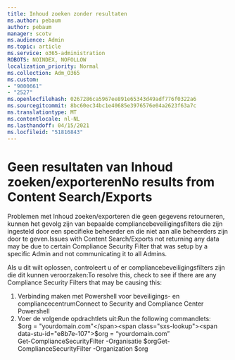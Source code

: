 ```yaml
---
title: Inhoud zoeken zonder resultaten
ms.author: pebaum
author: pebaum
manager: scotv
ms.audience: Admin
ms.topic: article
ms.service: o365-administration
ROBOTS: NOINDEX, NOFOLLOW
localization_priority: Normal
ms.collection: Adm_O365
ms.custom:
- "9000661"
- "2527"
ms.openlocfilehash: 0267286ca5967ee891e65343d49adf776f0322a6
ms.sourcegitcommit: 8bc60ec34bc1e40685e3976576e04a2623f63a7c
ms.translationtype: MT
ms.contentlocale: nl-NL
ms.lasthandoff: 04/15/2021
ms.locfileid: "51816843"
---
```

# <a name="no-results-from-content-searchexports"></a><span data-ttu-id="e8b7e-102">Geen resultaten van Inhoud zoeken/exporteren</span><span class="sxs-lookup"><span data-stu-id="e8b7e-102">No results from Content Search/Exports</span></span>

<span data-ttu-id="e8b7e-103">Problemen met Inhoud zoeken/exporteren die geen gegevens retourneren, kunnen het gevolg zijn van bepaalde compliancebeveiligingsfilters die zijn ingesteld door een specifieke beheerder en die niet aan alle beheerders zijn door te geven.</span><span class="sxs-lookup"><span data-stu-id="e8b7e-103">Issues with Content Search/Exports not returning any data may be due to certain Compliance Security Filter that was setup by a specific Admin and not communicating it to all Admins.</span></span>

<span data-ttu-id="e8b7e-104">Als u dit wilt oplossen, controleert u of er compliancebeveiligingsfilters zijn die dit kunnen veroorzaken:</span><span class="sxs-lookup"><span data-stu-id="e8b7e-104">To resolve this, check to see if there are any Compliance Security Filters that may be causing this:</span></span>
1. <span data-ttu-id="e8b7e-105">Verbinding maken met Powershell voor beveiligings- en compliancecentrum</span><span class="sxs-lookup"><span data-stu-id="e8b7e-105">Connect to Security and Compliance Center Powershell</span></span>
2. <span data-ttu-id="e8b7e-106">Voer de volgende opdrachtlets uit:</span><span class="sxs-lookup"><span data-stu-id="e8b7e-106">Run the following commandlets:</span></span>
<br><span data-ttu-id="e8b7e-107">$org = "yourdomain.com"</span><span class="sxs-lookup"><span data-stu-id="e8b7e-107">$org = “yourdomain.com”</span></span>
<br><span data-ttu-id="e8b7e-108">Get-ComplianceSecurityFilter -Organisatie $org</span><span class="sxs-lookup"><span data-stu-id="e8b7e-108">Get-ComplianceSecurityFilter -Organization $org</span></span>